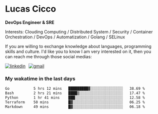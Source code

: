 # Lucas Cicco

**DevOps Engineer & SRE**

Interests: Clouding Computing / Distributed System / Security / Container Orchestration / DevOps / Automatization / Golang / SELinux

If you are willing to exchange knowledge about languages, programming skills and culture. I'd like you to know I am very interested on it, then you can reach me through those social medias:

<div style="display: flex; align-items: center; gap: 10px;">
  <a href="https://www.linkedin.com/in/lucas-vitor-de-cicco" target="_blank">
    <img
      src="https://img.shields.io/badge/-LinkedIn-%230077B5?style=for-the-badge&logo=linkedin&logoColor=white"
      alt="linkedin"
      target="_blank" 
    />
  </a>
  <a href="mailto:lucasvitorx1@gmail.com">
      <img
        src="https://img.shields.io/badge/-Gmail-%23333?style=for-the-badge&logo=gmail&logoColor=white"
        alt="gmail"
        target="_blank"
      />
  </a>
</div>

### My wakatime in the last days

<!--START_SECTION:waka-->

```txt
Go           5 hrs 12 mins   █████████▓░░░░░░░░░░░░░░░   38.69 %
Bash         2 hrs 21 mins   ████▒░░░░░░░░░░░░░░░░░░░░   17.47 %
Python       1 hr 41 mins    ███░░░░░░░░░░░░░░░░░░░░░░   12.58 %
Terraform    50 mins         █▓░░░░░░░░░░░░░░░░░░░░░░░   06.25 %
Markdown     49 mins         █▓░░░░░░░░░░░░░░░░░░░░░░░   06.18 %
```

<!--END_SECTION:waka-->

